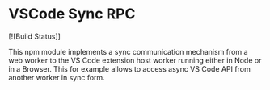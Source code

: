 # VSCode Sync RPC

[![Build Status]]

This npm module implements a sync communication mechanism from a web worker to the VS Code extension host worker running either in Node or in a Browser. This for example allows to access async VS Code API from another worker in sync form.